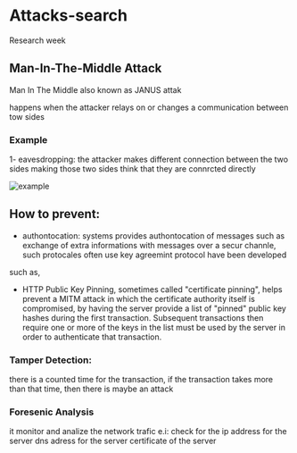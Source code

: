 # Attacks-search
Research week

## Man-In-The-Middle Attack
Man In The Middle also known as JANUS attak

happens when the attacker relays on or changes a communication between tow sides

### Example

1- eavesdropping: the attacker makes different connection between the two sides making those two sides think that they are connrcted directly 


![example](https://www.facebook.com/messages/t/jhgdklj)



## How to prevent:

* authontocation:
systems provides authontocation of messages such as exchange of extra  informations with messages over a secur channle, such protocales often use key agreemint protocol have been developed

such as,  

- HTTP Public Key Pinning, sometimes called "certificate pinning", helps prevent a MITM attack in which the certificate authority itself is compromised, by having the server provide a list of "pinned" public key hashes during the first transaction. Subsequent transactions then require one or more of the keys in the list must be used by the server in order to authenticate that transaction.
 
### Tamper Detection:
there is a counted time for the transaction, if the transaction takes more than that time, then there is maybe an attack

### Foresenic Analysis
it monitor and analize the network trafic 
e.i:
check for the ip address for the server
dns adress for the server 
certificate of the server 
